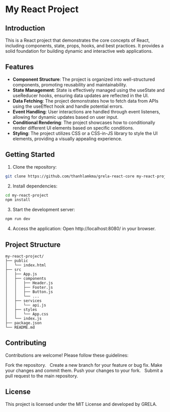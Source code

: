 # My React Project

## Introduction

This is a React project that demonstrates the core concepts of React, including components, state, props, hooks, and best practices. It provides a solid foundation for building dynamic and interactive web applications.

## Features

- **Component Structure**: The project is organized into well-structured components, promoting reusability and maintainability.
- **State Management**: State is effectively managed using the useState and useReducer hooks, ensuring data updates are reflected in the UI.
- **Data Fetching**: The project demonstrates how to fetch data from APIs using the useEffect hook and handle potential errors.
- **Event Handling**: User interactions are handled through event listeners, allowing for dynamic updates based on user input.
- **Conditional Rendering**: The project showcases how to conditionally render different UI elements based on specific conditions.
- **Styling**: The project utilizes CSS or a CSS-in-JS library to style the UI elements, providing a visually appealing experience.

## Getting Started

1. Clone the repository:

```Bash
git clone https://github.com/thanhlamkma/grela-react-core my-react-project
```

2. Install dependencies:

```Bash
cd my-react-project
npm install
```

3. Start the development server:

```Bash
npm run dev
```

4. Access the application: Open http://localhost:8080/ in your browser.

## Project Structure

```
my-react-project/
├── public
│   └── index.html
├── src
│   ├── App.js
│   ├── components
│   │   ├── Header.js
│   │   ├── Footer.js
│   │   ├── Button.js
│   │   └── ...
│   ├── services
│   │   └── api.js
│   ├── styles
│   │   └── App.css
│   └── index.js
├── package.json
└── README.md
```

## Contributing

Contributions are welcome! Please follow these guidelines:

Fork the repository.  
Create a new branch for your feature or bug fix.
Make your changes and commit them.
Push your changes to your fork.  
Submit a pull request to the main repository.

## License

This project is licensed under the MIT License and developed by GRELA.
